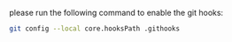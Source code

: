 please run the following command to enable the git hooks:
```bash
git config --local core.hooksPath .githooks
```